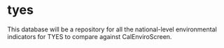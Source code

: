 # tyes
This database will be a repository for all the national-level environmental indicators for TYES to compare against CalEnviroScreen.
